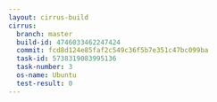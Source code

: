 ```yaml
---
layout: cirrus-build
cirrus:
  branch: master
  build-id: 4746033462247424
  commit: fcd8d124e85faf2c549c36f5b7e351c47bc099ba
  task-id: 5738319083995136
  task-number: 3
  os-name: Ubuntu
  test-result: 0
---
```

